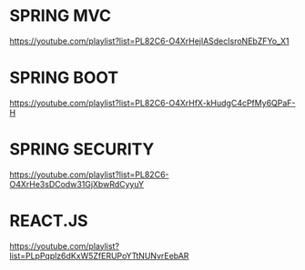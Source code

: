 
# SPRING MVC

https://youtube.com/playlist?list=PL82C6-O4XrHejlASdecIsroNEbZFYo_X1

# SPRING BOOT 

https://youtube.com/playlist?list=PL82C6-O4XrHfX-kHudgC4cPfMy6QPaF-H

# SPRING SECURITY

https://youtube.com/playlist?list=PL82C6-O4XrHe3sDCodw31GjXbwRdCyyuY

# REACT.JS

https://youtube.com/playlist?list=PLpPqplz6dKxW5ZfERUPoYTtNUNvrEebAR


